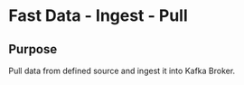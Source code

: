 Fast Data - Ingest - Pull
=========================

Purpose
-------
Pull data from defined source and ingest it into Kafka Broker.


